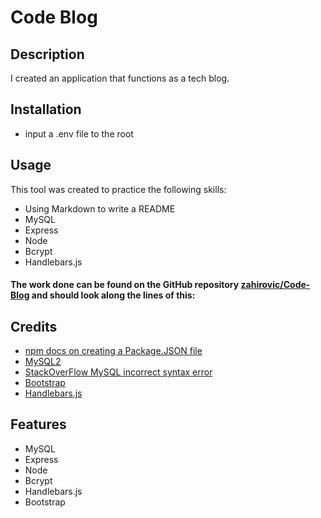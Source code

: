 # Code Blog

## Description

I created an application that functions as a tech blog.

## Installation

- input a .env file to the root

## Usage 


This tool was created to practice the following skills:
- Using Markdown to write a README
- MySQL
- Express
- Node 
- Bcrypt
- Handlebars.js

#### The work done can be found on the GitHub repository [zahirovic/Code-Blog](https://github.com/zahirovic/Code-Blog) and should look along the lines of this:



## Credits
- [npm docs on creating a Package.JSON file](https://docs.npmjs.com/creating-a-package-json-file)
- [MySQL2](https://www.npmjs.com/package/mysql2#using-connection-pools)
- [StackOverFlow MySQL incorrect syntax error](https://stackoverflow.com/questions/19730441/incorrect-syntax-near) 
- [Bootstrap](https://getbootstrap.com/)
- [Handlebars.js](https://handlebarsjs.com/)

## Features
- MySQL
- Express
- Node 
- Bcrypt
- Handlebars.js
- Bootstrap
 
